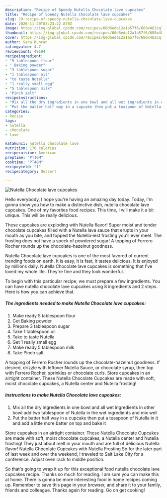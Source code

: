 ```yaml
---
description: "Recipe of Speedy Nutella Chocolate lave cupcakes"
title: "Recipe of Speedy Nutella Chocolate lave cupcakes"
slug: 29-recipe-of-speedy-nutella-chocolate-lave-cupcakes
date: 2020-11-20T03:23:22.879Z
image: https://img-global.cpcdn.com/recipes/60d6eda12a1a57f6/680x482cq70/nutella-chocolate-lave-cupcakes-recipe-main-photo.jpg
thumbnail: https://img-global.cpcdn.com/recipes/60d6eda12a1a57f6/680x482cq70/nutella-chocolate-lave-cupcakes-recipe-main-photo.jpg
cover: https://img-global.cpcdn.com/recipes/60d6eda12a1a57f6/680x482cq70/nutella-chocolate-lave-cupcakes-recipe-main-photo.jpg
author: Sara Duncan
ratingvalue: 4.7
reviewcount: 49194
recipeingredient:
- "5 tablespoon flour"
- " Baking powder"
- "3 tablespoon sugar"
- "1 tablespoon oil"
- "to taste Nutella"
- "1 really small egg"
- "5 tablespoon milk"
- "Pinch salt"
recipeinstructions:
- "Mix all the dry ingredients in one bowl and all wet ingredients in other bowl add two tablespoon of Nutella in the wet ingredients and mix well"
- "Put the batter half way in a cupcake then put a teaspoon of Nutella in it and add a little more batter on top and bake it"
categories:
- Recipe
tags:
- nutella
- chocolate
- lave

katakunci: nutella chocolate lave 
nutrition: 176 calories
recipecuisine: American
preptime: "PT16M"
cooktime: "PT40M"
recipeyield: "1"
recipecategory: Dessert

---
```



![Nutella Chocolate lave cupcakes](https://img-global.cpcdn.com/recipes/60d6eda12a1a57f6/680x482cq70/nutella-chocolate-lave-cupcakes-recipe-main-photo.jpg)

Hello everybody, I hope you're having an amazing day today. Today, I'm gonna show you how to make a distinctive dish, nutella chocolate lave cupcakes. One of my favorites food recipes. This time, I will make it a bit unique. This will be really delicious.

These cupcakes are exploding with Nutella flavor! Super moist and tender chocolate cupcakes filled with a Nutella lava sauce that erupts in your mouth as you bite, and topped the Nutella-iest frosting you&#39;ll ever meet. The frosting does not have a speck of powdered sugar! A topping of Ferrero Rocher rounds up the chocolate-hazelnut goodness.

Nutella Chocolate lave cupcakes is one of the most favored of current trending foods on earth. It is easy, it is fast, it tastes delicious. It is enjoyed by millions daily. Nutella Chocolate lave cupcakes is something that I've loved my whole life. They're fine and they look wonderful.


To begin with this particular recipe, we must prepare a few ingredients. You can have nutella chocolate lave cupcakes using 8 ingredients and 2 steps. Here is how you can achieve that.

<!--inarticleads1-->

##### The ingredients needed to make Nutella Chocolate lave cupcakes:

1. Make ready 5 tablespoon flour
1. Get  Baking powder
1. Prepare 3 tablespoon sugar
1. Take 1 tablespoon oil
1. Take to taste Nutella
1. Get 1 really small egg
1. Make ready 5 tablespoon milk
1. Take Pinch salt


A topping of Ferrero Rocher rounds up the chocolate-hazelnut goodness. If desired, drizzle with leftover Nutella Sauce, or chocolate syrup, then top with Ferrero Rocher, sprinkles or chocolate curls. Store cupcakes in an airtight container. These Nutella Chocolate Cupcakes are made with soft, moist chocolate cupcakes, a Nutella center and Nutella frosting! 

<!--inarticleads2-->

##### Instructions to make Nutella Chocolate lave cupcakes:

1. Mix all the dry ingredients in one bowl and all wet ingredients in other bowl add two tablespoon of Nutella in the wet ingredients and mix well
1. Put the batter half way in a cupcake then put a teaspoon of Nutella in it and add a little more batter on top and bake it


Store cupcakes in an airtight container. These Nutella Chocolate Cupcakes are made with soft, moist chocolate cupcakes, a Nutella center and Nutella frosting! They just about melt in your mouth and are full of delicious Nutella flavor! Nutella Chocolate Cupcakes with Nutella Frosting So for the later part of last week and over the weekend, I traveled to Salt Lake City for a conference. Adjust oven rack to middle position. 

So that's going to wrap it up for this exceptional food nutella chocolate lave cupcakes recipe. Thanks so much for reading. I am sure you can make this at home. There is gonna be more interesting food in home recipes coming up. Remember to save this page in your browser, and share it to your family, friends and colleague. Thanks again for reading. Go on get cooking!
